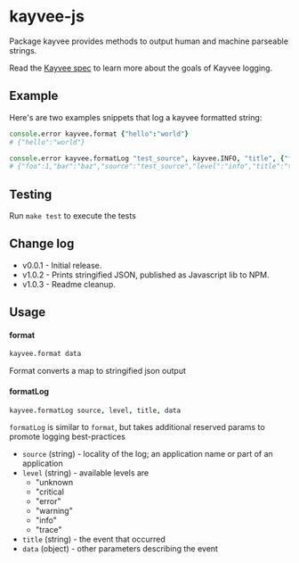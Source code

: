 kayvee-js
=========

Package kayvee provides methods to output human and machine parseable strings.

Read the [Kayvee spec](https://github.com/Clever/kayvee) to learn more about the goals of Kayvee logging.

## Example

Here's are two examples snippets that log a kayvee formatted string:

```coffee
console.error kayvee.format {"hello":"world"}
# {"hello":"world"}
```

```coffee
console.error kayvee.formatLog "test_source", kayvee.INFO, "title", {"foo" : 1, "bar" : "baz"}
# {"foo":1,"bar":"baz","source":"test_source","level":"info","title":"title"}
```

## Testing

Run `make test` to execute the tests

## Change log

- v0.0.1 - Initial release.
- v1.0.2 - Prints stringified JSON, published as Javascript lib to NPM.
- v1.0.3 - Readme cleanup.

## Usage

#### format

```coffee
kayvee.format data
```
Format converts a map to stringified json output

#### formatLog

```coffee
kayvee.formatLog source, level, title, data
```
`formatLog` is similar to `format`, but takes additional reserved params to promote
logging best-practices

- `source` (string) - locality of the log; an application name or part of an application
- `level` (string) - available levels are
    - "unknown
    - "critical
    - "error"
    - "warning"
    - "info"
    - "trace"
- `title` (string) - the event that occurred
- `data` (object) - other parameters describing the event
